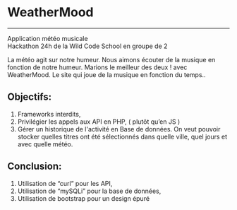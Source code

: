 # WeatherMood
-----------
Application météo musicale  
Hackathon 24h de la Wild Code School en groupe de 2

La météo agit sur notre humeur.
Nous aimons écouter de la musique en fonction de notre humeur.
Marions le meilleur des deux ! avec WeatherMood.
Le site qui joue de la musique en fonction du temps..

## Objectifs:

1. Frameworks  interdits,
2. Privilégier les appels aux API en PHP, ( plutôt qu’en JS )
3. Gérer un historique de l'activité en Base de données. On veut pouvoir stocker quelles titres ont été sélectionnés dans quelle ville, quel jours et avec quelle météo.

## Conclusion:

1. Utilisation de “curl” pour les API,
2. Utilisation de “mySQLi” pour la base de données,
3. Utilisation de bootstrap pour un design épuré





